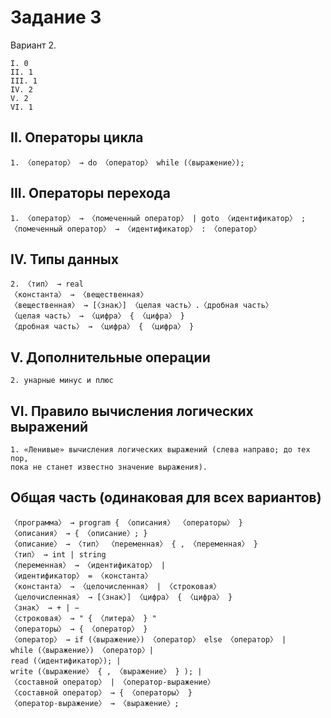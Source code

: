 # Задание 3

Вариант 2.

```text
I. 0
II. 1
III. 1
IV. 2
V. 2
VI. 1
```

## II. Операторы цикла

```text
1. 〈оператор〉 → do 〈оператор〉 while (〈выражение〉);
```

## III. Операторы перехода

```text
1. 〈оператор〉 → 〈помеченный оператор〉 | goto 〈идентификатор〉 ;
〈помеченный оператор〉 → 〈идентификатор〉 : 〈оператор〉
```

## IV. Типы данных

```text
2. 〈тип〉 → real
〈константа〉 → 〈вещественная〉
〈вещественная〉 → [〈знак〉] 〈целая часть〉.〈дробная часть〉
〈целая часть〉 → 〈цифра〉 { 〈цифра〉 }
〈дробная часть〉 → 〈цифра〉 { 〈цифра〉 }
```

## V. Дополнительные операции

```text
2. унарные минус и плюс
```

## VI. Правило вычисления логических выражений

```text
1. «Ленивые» вычисления логических выражений (слева направо; до тех пор,
пока не станет известно значение выражения).
```

## Общая часть (одинаковая для всех вариантов)

```text
〈программа〉 → program { 〈описания〉 〈операторы〉 }
〈описания〉 → { 〈описание〉; }
〈описание〉 → 〈тип〉 〈переменная〉 { , 〈переменная〉 }
〈тип〉 → int | string
〈переменная〉 → 〈идентификатор〉 |
〈идентификатор〉 = 〈константа〉
〈константа〉 → 〈целочисленная〉 | 〈строковая〉
〈целочисленная〉 → [〈знак〉] 〈цифра〉 { 〈цифра〉 }
〈знак〉 → + | −
〈строковая〉 → " { 〈литера〉 } "
〈операторы〉 → { 〈оператор〉 }
〈оператор〉 → if (〈выражение〉) 〈оператор〉 else 〈оператор〉 |
while (〈выражение〉) 〈оператор〉|
read (〈идентификатор〉); |
write (〈выражение〉 { , 〈выражение〉 } ); |
〈составной оператор〉 | 〈оператор-выражение〉
〈составной оператор〉 → { 〈операторы〉 }
〈оператор-выражение〉 → 〈выражение〉;
```
